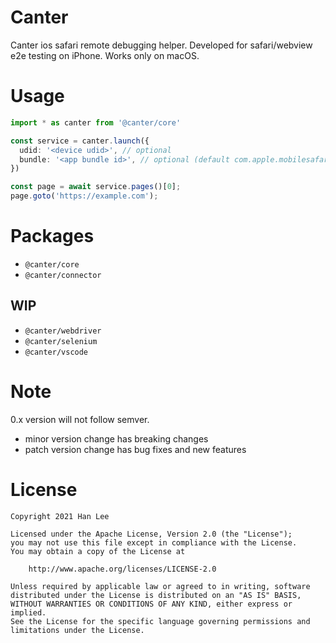 # Canter
Canter ios safari remote debugging helper.
Developed for safari/webview e2e testing on iPhone.
Works only on macOS.

# Usage
```ts
import * as canter from '@canter/core'

const service = canter.launch({
  udid: '<device udid>', // optional
  bundle: '<app bundle id>', // optional (default com.apple.mobilesafari)
})

const page = await service.pages()[0];
page.goto('https://example.com');
```

# Packages
- `@canter/core`
- `@canter/connector`

## WIP
- `@canter/webdriver`
- `@canter/selenium`
- `@canter/vscode`

# Note
0.x version will not follow semver.
- minor version change has breaking changes
- patch version change has bug fixes and new features 

# License
```
Copyright 2021 Han Lee

Licensed under the Apache License, Version 2.0 (the "License");
you may not use this file except in compliance with the License.
You may obtain a copy of the License at

    http://www.apache.org/licenses/LICENSE-2.0

Unless required by applicable law or agreed to in writing, software
distributed under the License is distributed on an "AS IS" BASIS,
WITHOUT WARRANTIES OR CONDITIONS OF ANY KIND, either express or implied.
See the License for the specific language governing permissions and
limitations under the License.
```
